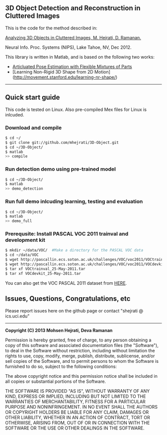 ## 3D Object Detection and Reconstruction in Cluttered Images

This is the code for the method described in:

[Analyzing 3D Objects in Cluttered Images, M. Hejrati, D. Ramanan.](http://www.ics.uci.edu/~shejrati/files/car.pdf)

Neural Info. Proc. Systems (NIPS), Lake Tahoe, NV, Dec 2012.

This library is written in Matlab, and is based on the following two works:
* [Articluated Pose Estimation with Flexible Mixtures of Parts](http://www.ics.uci.edu/~dramanan/software/pose/)
* [Learning Non-Rigid 3D Shape from 2D Motion] (http://movement.stanford.edu/learning-nr-shape/)


---- 

## Quick start guide

This code is tested on Linux. Also pre-compiled Mex files for Linux is inlcuded.

### Download and compile
``` sh
$ cd ~/
$ git clone git://github.com/mhejrati/3D-Object.git
$ cd ~/3D-Object/
$ matlab
>> compile
```

### Run detection demo using pre-trained model
``` sh
$ cd ~/3D-Object/
$ matlab
>> demo_detection
```

### Run full demo inlcuding learning, testing and evaluation
``` sh
$ cd ~/3D-Object/
$ matlab
>> demo_full
```

### Prerequsite: Install PASCAL VOC 2011 trainval and development kit
``` sh
$ mkdir ~/data/VOC/  #Make a directory for the PASCAL VOC data
$ cd ~/data/VOC
$ wget http://pascallin.ecs.soton.ac.uk/challenges/VOC/voc2011/VOCtrainval_25-May-2011.tar
$ wget http://pascallin.ecs.soton.ac.uk/challenges/VOC/voc2011/VOCdevkit_25-May-2011.tar
$ tar xf VOCtrainval_25-May-2011.tar
$ tar xf VOCdevkit_25-May-2011.tar 
``` 
You can also get the VOC PASCAL 2011 dataset from [HERE](http://pascallin.ecs.soton.ac.uk/challenges/VOC/voc2011/#data).


## Issues, Questions, Congratulations, etc

Please report issues here on the github page or contact "shejrati @ ics.uci.edu"

--- 
**Copyright (C) 2013 Mohsen Hejrati, Deva Ramanan**

Permission is hereby granted, free of charge, to any person obtaining
a copy of this software and associated documentation files (the
"Software"), to deal in the Software without restriction, including
without limitation the rights to use, copy, modify, merge, publish,
distribute, sublicense, and/or sell copies of the Software, and to
permit persons to whom the Software is furnished to do so, subject to
the following conditions:

The above copyright notice and this permission notice shall be
included in all copies or substantial portions of the Software.

THE SOFTWARE IS PROVIDED "AS IS", WITHOUT WARRANTY OF ANY KIND,
EXPRESS OR IMPLIED, INCLUDING BUT NOT LIMITED TO THE WARRANTIES OF
MERCHANTABILITY, FITNESS FOR A PARTICULAR PURPOSE AND
NONINFRINGEMENT. IN NO EVENT SHALL THE AUTHORS OR COPYRIGHT HOLDERS BE
LIABLE FOR ANY CLAIM, DAMAGES OR OTHER LIABILITY, WHETHER IN AN ACTION
OF CONTRACT, TORT OR OTHERWISE, ARISING FROM, OUT OF OR IN CONNECTION
WITH THE SOFTWARE OR THE USE OR OTHER DEALINGS IN THE SOFTWARE.

